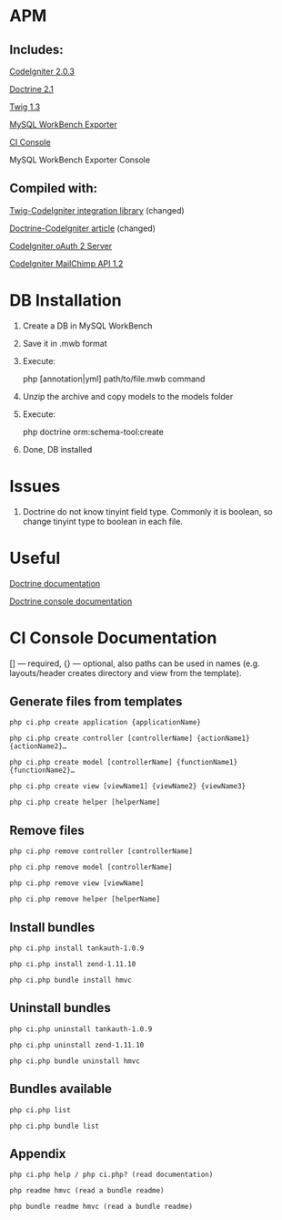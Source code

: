 APM
=========

Includes:
---------

[CodeIgniter 2.0.3](http://codeigniter.com/)

[Doctrine 2.1](http://www.doctrine-project.org/)

[Twig 1.3](http://twig.sensiolabs.org/)

[MySQL WorkBench Exporter](https://github.com/johmue/mysql-workbench-schema-exporter)

[CI Console](https://bitbucket.org/anatooly/ciconsole)

MySQL WorkBench Exporter Console

Compiled with:
--------------
[Twig-CodeIgniter integration library](https://github.com/bmatschullat/Twig-Codeigniter) (changed)

[Doctrine-CodeIgniter article](http://wildlyinaccurate.com/integrating-doctrine-2-with-codeigniter-2/) (changed)

[CodeIgniter oAuth 2 Server](https://github.com/alexbilbie/CodeIgniter-OAuth-2.0-Server)

[CodeIgniter MailChimp API 1.2](https://github.com/codepotato/codeigniter-mailchimp-api)

DB Installation
============

1. Create a DB in MySQL WorkBench
2. Save it in .mwb format
3. Execute:

	php [annotation|yml] path/to/file.mwb command
	
4. Unzip the archive and copy models to the models folder
5. Execute:

	php doctrine orm:schema-tool:create
	
6. Done, DB installed

Issues
===========

1. Doctrine do not know tinyint field type. Commonly it is boolean, so change tinyint type to boolean in each file.

Useful
===========
[Doctrine documentation](http://www.doctrine-project.org/docs/orm/2.1)

[Doctrine console documentation](http://www.doctrine-project.org/docs/orm/2.1/en/reference/tools.html)

CI Console Documentation
========================

[] — required, {} — optional, also paths can be used in names (e.g. layouts/header creates directory and view from the template).

Generate files from templates
------------------------------

	php ci.php create application {applicationName}

	php ci.php create controller [controllerName] {actionName1} {actionName2}…

	php ci.php create model [controllerName] {functionName1} {functionName2}…

	php ci.php create view [viewName1] {viewName2} {viewName3}

	php ci.php create helper [helperName]

Remove files
------------

	php ci.php remove controller [controllerName]

	php ci.php remove model [controllerName]

	php ci.php remove view [viewName]

	php ci.php remove helper [helperName]

Install bundles
----------------

	php ci.php install tankauth-1.0.9

	php ci.php install zend-1.11.10

	php ci.php bundle install hmvc

Uninstall bundles
-----------------

	php ci.php uninstall tankauth-1.0.9

	php ci.php uninstall zend-1.11.10

	php ci.php bundle uninstall hmvc

Bundles available
-----------------

	php ci.php list

	php ci.php bundle list

Appendix
--------

	php ci.php help / php ci.php? (read documentation)

	php readme hmvc (read a bundle readme)

	php bundle readme hmvc (read a bundle readme)